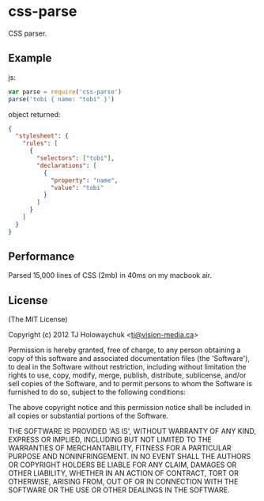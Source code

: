 
# css-parse

  CSS parser.

## Example

js:

```js
var parse = require('css-parse')
parse('tobi { name: "tobi" }')
```

object returned:

```json
{
  "stylesheet": {
	"rules": [
	  {
		"selectors": ["tobi"],
		"declarations": [
		  {
			"property": "name",
			"value": "tobi"
		  }
		]
	  }
	]
  }
}
```

## Performance

  Parsed 15,000 lines of CSS (2mb) in 40ms on my macbook air.

## License

(The MIT License)

Copyright (c) 2012 TJ Holowaychuk &lt;tj@vision-media.ca&gt;

Permission is hereby granted, free of charge, to any person obtaining
a copy of this software and associated documentation files (the
'Software'), to deal in the Software without restriction, including
without limitation the rights to use, copy, modify, merge, publish,
distribute, sublicense, and/or sell copies of the Software, and to
permit persons to whom the Software is furnished to do so, subject to
the following conditions:

The above copyright notice and this permission notice shall be
included in all copies or substantial portions of the Software.

THE SOFTWARE IS PROVIDED 'AS IS', WITHOUT WARRANTY OF ANY KIND,
EXPRESS OR IMPLIED, INCLUDING BUT NOT LIMITED TO THE WARRANTIES OF
MERCHANTABILITY, FITNESS FOR A PARTICULAR PURPOSE AND NONINFRINGEMENT.
IN NO EVENT SHALL THE AUTHORS OR COPYRIGHT HOLDERS BE LIABLE FOR ANY
CLAIM, DAMAGES OR OTHER LIABILITY, WHETHER IN AN ACTION OF CONTRACT,
TORT OR OTHERWISE, ARISING FROM, OUT OF OR IN CONNECTION WITH THE
SOFTWARE OR THE USE OR OTHER DEALINGS IN THE SOFTWARE.